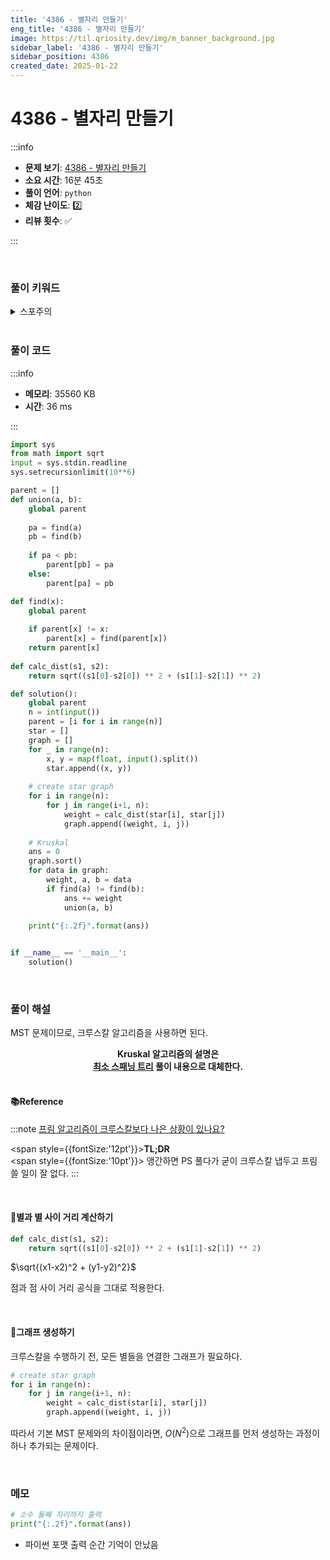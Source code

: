 ```yaml
---
title: '4386 - 별자리 만들기'
eng_title: '4386 - 별자리 만들기'
image: https://til.qriosity.dev/img/m_banner_background.jpg
sidebar_label: '4386 - 별자리 만들기'
sidebar_position: 4386
created_date: 2025-01-22
---
```


# 4386 - 별자리 만들기

:::info

- **문제 보기**: [4386 - 별자리 만들기](https://www.acmicpc.net/problem/4386)
- **소요 시간**: 16분 45초
- **풀이 언어**: `python`
- **체감 난이도**: 2️⃣
- **리뷰 횟수**: ✅

:::

<br />

### 풀이 키워드

<details>
<summary>스포주의</summary>

`그래프` `최소스패닝트리` `유니온파인드`

</details>

<br />

### 풀이 코드

:::info

- **메모리**: 35560 KB
- **시간**: 36 ms

:::

```python {38-42,53}
import sys
from math import sqrt
input = sys.stdin.readline
sys.setrecursionlimit(10**6)

parent = []
def union(a, b):
    global parent
    
    pa = find(a)
    pb = find(b)
    
    if pa < pb:
        parent[pb] = pa
    else:
        parent[pa] = pb

def find(x):
    global parent
    
    if parent[x] != x:
        parent[x] = find(parent[x])
    return parent[x]
    
def calc_dist(s1, s2):
    return sqrt((s1[0]-s2[0]) ** 2 + (s1[1]-s2[1]) ** 2)

def solution():
    global parent
    n = int(input())
    parent = [i for i in range(n)]
    star = []
    graph = []
    for _ in range(n):
        x, y = map(float, input().split())
        star.append((x, y))
    
    # create star graph
    for i in range(n):
        for j in range(i+1, n):
            weight = calc_dist(star[i], star[j])
            graph.append((weight, i, j))
            
    # Kruskal
    ans = 0
    graph.sort()
    for data in graph:
        weight, a, b = data
        if find(a) != find(b):
            ans += weight
            union(a, b)
    
    print("{:.2f}".format(ans))


if __name__ == '__main__':
    solution()
```

<br />

### 풀이 해설

MST 문제이므로, 크루스칼 알고리즘을 사용하면 된다.

<center>
<span style={{fontSize:"28px"}}>
<b>Kruskal 알고리즘의 설명은<br />
<a href="http://til.qriosity.dev/featured/ps/boj/1197">최소 스패닝 트리</a> 풀이 내용으로 대체한다.
</b>
</span>
</center>
<br />

#### 📚Reference
:::note [프림 알고리즘이 크루스칼보다 나은 상황이 있나요?](https://www.acmicpc.net/board/view/141785)

<span style={{fontSize:'12pt'}}><b>TL;DR</b></span>
<br/>
<span style={{fontSize:'10pt'}}>
앵간하면 PS 풀다가 굳이 크루스칼 냅두고 프림 쓸 일이 잘 없다.
</span>
:::

<br/>

#### 📌별과 별 사이 거리 계산하기
```python
def calc_dist(s1, s2):
    return sqrt((s1[0]-s2[0]) ** 2 + (s1[1]-s2[1]) ** 2)
```

$\sqrt{(x1-x2)^2 + (y1-y2)^2}$

점과 점 사이 거리 공식을 그대로 적용한다.

<br />

#### 📌그래프 생성하기

크루스칼을 수행하기 전, 모든 별들을 연결한 그래프가 필요하다.

```python
# create star graph
for i in range(n):
    for j in range(i+1, n):
        weight = calc_dist(star[i], star[j])
        graph.append((weight, i, j))
```

따라서 기본 MST 문제와의 차이점이라면, $O(N^2)$으로 그래프를 먼저 생성하는 과정이 하나 추가되는 문제이다.

<br />

### 메모

```python
# 소수 둘째 자리까지 출력
print("{:.2f}".format(ans))
```

- 파이썬 포맷 출력 순간 기억이 안났음
